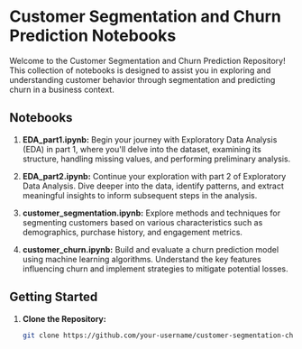 # Customer Segmentation and Churn Prediction Notebooks

Welcome to the Customer Segmentation and Churn Prediction Repository! This collection of notebooks is designed to assist you in exploring and understanding customer behavior through segmentation and predicting churn in a business context.

## Notebooks

1. **EDA_part1.ipynb:** Begin your journey with Exploratory Data Analysis (EDA) in part 1, where you'll delve into the dataset, examining its structure, handling missing values, and performing preliminary analysis.

2. **EDA_part2.ipynb:** Continue your exploration with part 2 of Exploratory Data Analysis. Dive deeper into the data, identify patterns, and extract meaningful insights to inform subsequent steps in the analysis.

3. **customer_segmentation.ipynb:** Explore methods and techniques for segmenting customers based on various characteristics such as demographics, purchase history, and engagement metrics.

4. **customer_churn.ipynb:** Build and evaluate a churn prediction model using machine learning algorithms. Understand the key features influencing churn and implement strategies to mitigate potential losses.

## Getting Started

1. **Clone the Repository:**
   ```bash
   git clone https://github.com/your-username/customer-segmentation-churn-prediction.git
